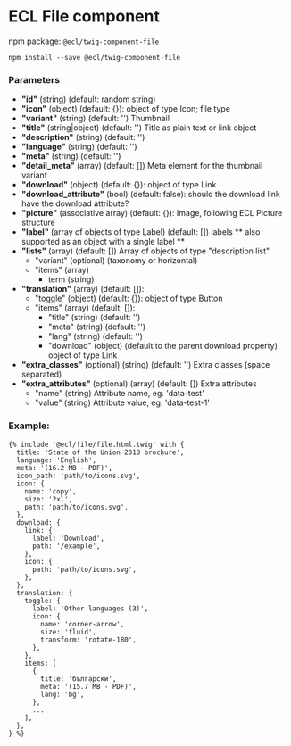 # ECL File component

npm package: `@ecl/twig-component-file`

```shell
npm install --save @ecl/twig-component-file
```

### Parameters

- **"id"** (string) (default: random string)
- **"icon"** (object) (default: {}): object of type Icon; file type
- **"variant"** (string) (default: '') Thumbnail
- **"title"** (string|object) (default: '') Title as plain text or link object
- **"description"** (string) (default: '')
- **"language"** (string) (default: '')
- **"meta"** (string) (default: '')
- **"detail_meta"** (array) (default: []) Meta element for the thumbnail variant
- **"download"** (object) (default: {}): object of type Link
- **"download_attribute"** (bool) (default: false): should the download link have the download attribute?
- **"picture"** (associative array) (default: {}): Image, following ECL Picture structure
- **"label"** (array of objects of type Label) (default: []) labels
  ** also supported as an object with a single label **
- **"lists"** (array) (default: []) Array of objects of type "description list"
  - "variant" (optional) (taxonomy or horizontal)
  - "items" (array)
    - term (string)
- **"translation"** (array) (default: []):
  - "toggle" (object) (default: {}): object of type Button
  - "items" (array) (default: []):
    - "title" (string) (default: '')
    - "meta" (string) (default: '')
    - "lang" (string) (default: '')
    - "download" (object) (default to the parent download property) object of type Link
- **"extra_classes"** (optional) (string) (default: '') Extra classes (space separated)
- **"extra_attributes"** (optional) (array) (default: []) Extra attributes
  - "name" (string) Attribute name, eg. 'data-test'
  - "value" (string) Attribute value, eg: 'data-test-1'

### Example:

<!-- prettier-ignore -->
```twig
{% include '@ecl/file/file.html.twig' with {
  title: 'State of the Union 2018 brochure',
  language: 'English',
  meta: '(16.2 MB - PDF)',
  icon_path: 'path/to/icons.svg',
  icon: {
    name: 'copy',
    size: '2xl',
    path: 'path/to/icons.svg',
  },
  download: {
    link: {
      label: 'Download',
      path: '/example',
    },
    icon: {
      path: 'path/to/icons.svg',
    },
  },
  translation: {
    toggle: {
      label: 'Other languages (3)',
      icon: {
        name: 'corner-arrow',
        size: 'fluid',
        transform: 'rotate-180',
      },
    },
    items: [
      {
        title: 'български',
        meta: '(15.7 MB - PDF)',
        lang: 'bg',
      },
      ...
    ],
  },
} %}
```
